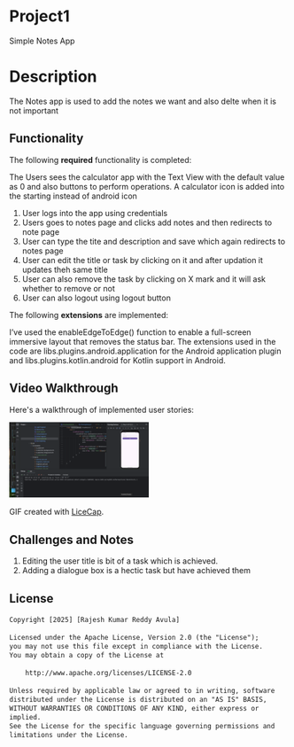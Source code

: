 # Project1
Simple Notes App

# Description
The Notes app is used to add the notes we want and also delte when it is not important

## Functionality 

The following **required** functionality is completed:


The Users sees the calculator app with the Text View with the default value as 0 and also buttons to perform operations.
A calculator icon is added into the starting instead of android icon
1. User logs into the app using credentials
2. Users goes to notes page and clicks add notes and then redirects to note page
3. User can type the tite and description and save which again redirects to notes page
4. User can edit the title or task by clicking on it and after updation it updates theh same title
5. User can also remove the task by clicking on X mark and it will ask whether to remove or not 
6. User can also logout using logout button


The following **extensions** are implemented:

I’ve used the enableEdgeToEdge() function to enable a full-screen immersive layout that removes the status bar.
The extensions used in the code are libs.plugins.android.application for the Android application plugin and libs.plugins.kotlin.android for Kotlin support in Android. 

## Video Walkthrough

Here's a walkthrough of implemented user stories:

<img src='Videowalkthrough1.gif' title='Video Walkthrough' width='50%' alt='Video Walkthrough' />

GIF created with [LiceCap](http://www.cockos.com/licecap/).

## Challenges and Notes

1. Editing the user title is bit of a task which is achieved.
2. Adding a dialogue box is a hectic task but have achieved them

## License

    Copyright [2025] [Rajesh Kumar Reddy Avula]

    Licensed under the Apache License, Version 2.0 (the "License");
    you may not use this file except in compliance with the License.
    You may obtain a copy of the License at

        http://www.apache.org/licenses/LICENSE-2.0

    Unless required by applicable law or agreed to in writing, software
    distributed under the License is distributed on an "AS IS" BASIS,
    WITHOUT WARRANTIES OR CONDITIONS OF ANY KIND, either express or implied.
    See the License for the specific language governing permissions and
    limitations under the License.
